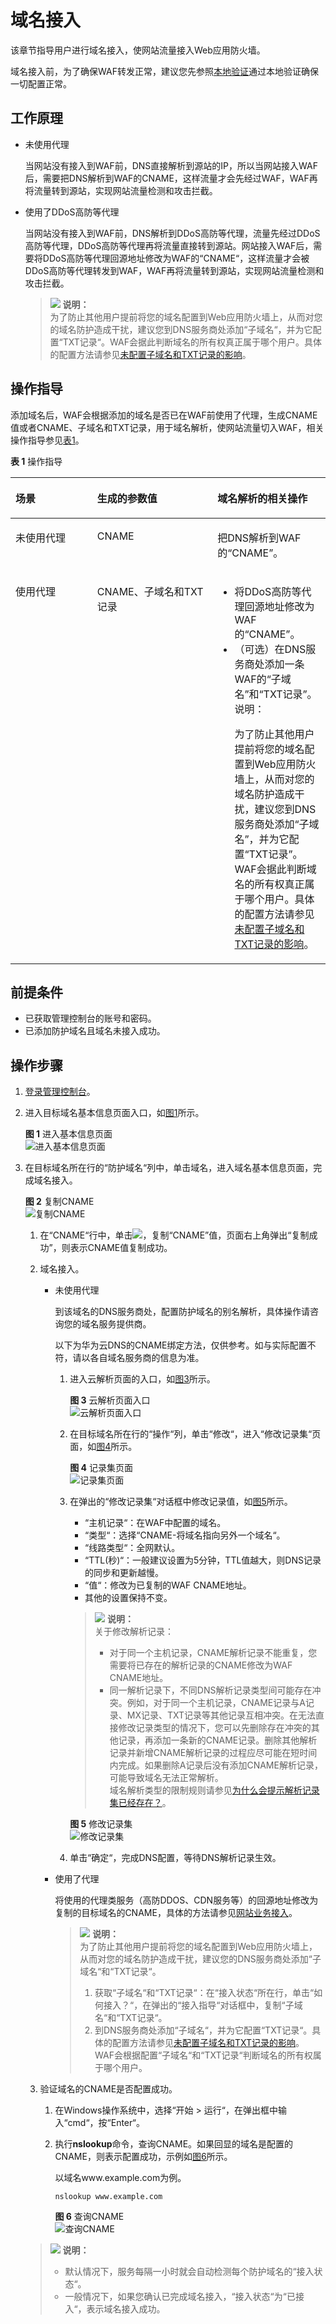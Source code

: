 # 域名接入<a name="waf_01_0079"></a>

该章节指导用户进行域名接入，使网站流量接入Web应用防火墙。

域名接入前，为了确保WAF转发正常，建议您先参照[本地验证](本地验证.md)通过本地验证确保一切配置正常。

## 工作原理<a name="section6836114910249"></a>

-   未使用代理

    当网站没有接入到WAF前，DNS直接解析到源站的IP，所以当网站接入WAF后，需要把DNS解析到WAF的CNAME，这样流量才会先经过WAF，WAF再将流量转到源站，实现网站流量检测和攻击拦截。

-   使用了DDoS高防等代理

    当网站没有接入到WAF前，DNS解析到DDoS高防等代理，流量先经过DDoS高防等代理，DDoS高防等代理再将流量直接转到源站。网站接入WAF后，需要将DDoS高防等代理回源地址修改为WAF的“CNAME“，这样流量才会被DDoS高防等代理转发到WAF，WAF再将流量转到源站，实现网站流量检测和攻击拦截。

    >![](public_sys-resources/icon-note.gif) **说明：**   
    >为了防止其他用户提前将您的域名配置到Web应用防火墙上，从而对您的域名防护造成干扰，建议您到DNS服务商处添加“子域名“，并为它配置“TXT记录“。WAF会据此判断域名的所有权真正属于哪个用户。具体的配置方法请参见[未配置子域名和TXT记录的影响](https://support.huaweicloud.com/waf_faq/waf_01_0056.html)。  


## 操作指导<a name="section0983101620477"></a>

添加域名后，WAF会根据添加的域名是否已在WAF前使用了代理，生成CNAME值或者CNAME、子域名和TXT记录，用于域名解析，使网站流量切入WAF，相关操作指导参见[表1](#zh-cn_topic_0110861247_table265885742511)。

**表 1**  操作指导

<a name="zh-cn_topic_0110861247_table265885742511"></a>
<table><thead align="left"><tr id="zh-cn_topic_0110861247_row14659145772510"><th class="cellrowborder" valign="top" width="25.962596259625965%" id="mcps1.2.4.1.1"><p id="zh-cn_topic_0110861247_p1365955722519"><a name="zh-cn_topic_0110861247_p1365955722519"></a><a name="zh-cn_topic_0110861247_p1365955722519"></a>场景</p>
</th>
<th class="cellrowborder" valign="top" width="38.173817381738175%" id="mcps1.2.4.1.2"><p id="zh-cn_topic_0110861247_p11659125792513"><a name="zh-cn_topic_0110861247_p11659125792513"></a><a name="zh-cn_topic_0110861247_p11659125792513"></a>生成的参数值</p>
</th>
<th class="cellrowborder" valign="top" width="35.863586358635864%" id="mcps1.2.4.1.3"><p id="zh-cn_topic_0110861247_p865975713255"><a name="zh-cn_topic_0110861247_p865975713255"></a><a name="zh-cn_topic_0110861247_p865975713255"></a>域名解析的相关操作</p>
</th>
</tr>
</thead>
<tbody><tr id="zh-cn_topic_0110861247_row1765965782514"><td class="cellrowborder" valign="top" width="25.962596259625965%" headers="mcps1.2.4.1.1 "><p id="zh-cn_topic_0110861247_p26300792610"><a name="zh-cn_topic_0110861247_p26300792610"></a><a name="zh-cn_topic_0110861247_p26300792610"></a>未使用代理</p>
</td>
<td class="cellrowborder" valign="top" width="38.173817381738175%" headers="mcps1.2.4.1.2 "><p id="zh-cn_topic_0110861247_p176591057192517"><a name="zh-cn_topic_0110861247_p176591057192517"></a><a name="zh-cn_topic_0110861247_p176591057192517"></a>CNAME</p>
</td>
<td class="cellrowborder" valign="top" width="35.863586358635864%" headers="mcps1.2.4.1.3 "><p id="zh-cn_topic_0110861247_p10659857102513"><a name="zh-cn_topic_0110861247_p10659857102513"></a><a name="zh-cn_topic_0110861247_p10659857102513"></a>把DNS解析到WAF的<span class="parmname" id="zh-cn_topic_0110861247_parmname167142818279"><a name="zh-cn_topic_0110861247_parmname167142818279"></a><a name="zh-cn_topic_0110861247_parmname167142818279"></a>“CNAME”</span>。</p>
</td>
</tr>
<tr id="zh-cn_topic_0110861247_row36596573259"><td class="cellrowborder" valign="top" width="25.962596259625965%" headers="mcps1.2.4.1.1 "><p id="zh-cn_topic_0110861247_p12659105762513"><a name="zh-cn_topic_0110861247_p12659105762513"></a><a name="zh-cn_topic_0110861247_p12659105762513"></a>使用代理</p>
</td>
<td class="cellrowborder" valign="top" width="38.173817381738175%" headers="mcps1.2.4.1.2 "><p id="zh-cn_topic_0110861247_p394917568261"><a name="zh-cn_topic_0110861247_p394917568261"></a><a name="zh-cn_topic_0110861247_p394917568261"></a>CNAME、子域名和TXT记录</p>
</td>
<td class="cellrowborder" valign="top" width="35.863586358635864%" headers="mcps1.2.4.1.3 "><a name="zh-cn_topic_0110861247_ul5602949102720"></a><a name="zh-cn_topic_0110861247_ul5602949102720"></a><ul id="zh-cn_topic_0110861247_ul5602949102720"><li>将DDoS高防等代理回源地址修改为WAF的<span class="parmname" id="zh-cn_topic_0110861247_parmname34731233162718"><a name="zh-cn_topic_0110861247_parmname34731233162718"></a><a name="zh-cn_topic_0110861247_parmname34731233162718"></a>“CNAME”</span>。</li><li>（可选）在DNS服务商处添加一条WAF的<span class="parmname" id="zh-cn_topic_0110861247_parmname99901141142715"><a name="zh-cn_topic_0110861247_parmname99901141142715"></a><a name="zh-cn_topic_0110861247_parmname99901141142715"></a>“子域名”</span>和<span class="parmname" id="zh-cn_topic_0110861247_parmname1899164112716"><a name="zh-cn_topic_0110861247_parmname1899164112716"></a><a name="zh-cn_topic_0110861247_parmname1899164112716"></a>“TXT记录”</span>。<div class="note" id="zh-cn_topic_0110861247_note1326410016393"><a name="zh-cn_topic_0110861247_note1326410016393"></a><a name="zh-cn_topic_0110861247_note1326410016393"></a><span class="notetitle"> 说明： </span><div class="notebody"><p id="zh-cn_topic_0110861247_waf_01_0002_p15114171915214_1"><a name="zh-cn_topic_0110861247_waf_01_0002_p15114171915214_1"></a><a name="zh-cn_topic_0110861247_waf_01_0002_p15114171915214_1"></a>为了防止其他用户提前将您的域名配置到Web应用防火墙上，从而对您的域名防护造成干扰，建议您到DNS服务商处添加<span class="parmname" id="zh-cn_topic_0110861247_waf_01_0002_parmname206728436219_1"><a name="zh-cn_topic_0110861247_waf_01_0002_parmname206728436219_1"></a><a name="zh-cn_topic_0110861247_waf_01_0002_parmname206728436219_1"></a>“子域名”</span>，并为它配置<span class="parmname" id="zh-cn_topic_0110861247_waf_01_0002_parmname14511545132114_1"><a name="zh-cn_topic_0110861247_waf_01_0002_parmname14511545132114_1"></a><a name="zh-cn_topic_0110861247_waf_01_0002_parmname14511545132114_1"></a>“TXT记录”</span>。WAF会据此判断域名的所有权真正属于哪个用户。具体的配置方法请参见<a href="https://support.huaweicloud.com/waf_faq/waf_01_0056.html" target="_blank" rel="noopener noreferrer">未配置子域名和TXT记录的影响</a>。</p>
</div></div>
</li></ul>
</td>
</tr>
</tbody>
</table>

## 前提条件<a name="section581551584213"></a>

-   已获取管理控制台的账号和密码。
-   已添加防护域名且域名未接入成功。

## 操作步骤<a name="section9842135074313"></a>

1.  [登录管理控制台](https://console.huaweicloud.com/&locale=zh-cn)。
2.  进入目标域名基本信息页面入口，如[图1](#fig1373412710218)所示。

    **图 1**  进入基本信息页面<a name="fig1373412710218"></a>  
    ![](figures/进入基本信息页面.png "进入基本信息页面")

3.  在目标域名所在行的“防护域名“列中，单击域名，进入域名基本信息页面，完成域名接入。

    **图 2**  复制CNAME<a name="fig3485313163918"></a>  
    ![](figures/复制CNAME.png "复制CNAME")

    1.  在“CNAME“行中，单击![](figures/icon-copy.jpg)，复制“CNAME”值，页面右上角弹出“复制成功”，则表示CNAME值复制成功。

    1.  域名接入。
        -   未使用代理

            到该域名的DNS服务商处，配置防护域名的别名解析，具体操作请咨询您的域名服务提供商。

            以下为华为云DNS的CNAME绑定方法，仅供参考。如与实际配置不符，请以各自域名服务商的信息为准。

            1.  进入云解析页面的入口，如[图3](#zh-cn_topic_0171278289_zh-cn_topic_0183018871_fig165861648185013)所示。

                **图 3**  云解析页面入口<a name="zh-cn_topic_0171278289_zh-cn_topic_0183018871_fig165861648185013"></a>  
                ![](figures/云解析页面入口.png "云解析页面入口")

            2.  在目标域名所在行的“操作“列，单击“修改“，进入“修改记录集“页面，如[图4](#zh-cn_topic_0171278289_fig7831552181312)所示。

                **图 4**  记录集页面<a name="zh-cn_topic_0171278289_fig7831552181312"></a>  
                ![](figures/记录集页面.png "记录集页面")

            3.  在弹出的“修改记录集“对话框中修改记录值，如[图5](#zh-cn_topic_0171278289_fig161041532185410)所示。

                -   “主机记录“：在WAF中配置的域名。
                -   “类型“：选择“CNAME-将域名指向另外一个域名“。
                -   “线路类型“：全网默认。
                -   “TTL\(秒\)“：一般建议设置为5分钟，TTL值越大，则DNS记录的同步和更新越慢。
                -   “值“：修改为已复制的WAF CNAME地址。
                -   其他的设置保持不变。

                >![](public_sys-resources/icon-note.gif) **说明：**   
                >关于修改解析记录：  
                >-   对于同一个主机记录，CNAME解析记录不能重复，您需要将已存在的解析记录的CNAME修改为WAF CNAME地址。  
                >-   同一解析记录下，不同DNS解析记录类型间可能存在冲突。例如，对于同一个主机记录，CNAME记录与A记录、MX记录、TXT记录等其他记录互相冲突。在无法直接修改记录类型的情况下，您可以先删除存在冲突的其他记录，再添加一条新的CNAME记录。删除其他解析记录并新增CNAME解析记录的过程应尽可能在短时间内完成。如果删除A记录后没有添加CNAME解析记录，可能导致域名无法正常解析。  
                >域名解析类型的限制规则请参见[为什么会提示解析记录集已经存在？](https://support.huaweicloud.com/dns_faq/dns_faq_016.html)。  

                **图 5**  修改记录集<a name="zh-cn_topic_0171278289_fig161041532185410"></a>  
                ![](figures/修改记录集.png "修改记录集")

            4.  单击“确定“，完成DNS配置，等待DNS解析记录生效。

        -   使用了代理

            将使用的代理类服务（高防DDOS、CDN服务等）的回源地址修改为复制的目标域名的CNAME，具体的方法请参见[网站业务接入](https://support.huaweicloud.com/usermanual-cad/cad_01_0110.html)。

            >![](public_sys-resources/icon-note.gif) **说明：**   
            >为了防止其他用户提前将您的域名配置到Web应用防火墙上，从而对您的域名防护造成干扰，建议您的DNS服务商处添加“子域名“和“TXT记录“。  
            >1.  获取“子域名“和“TXT记录“：在“接入状态“所在行，单击“如何接入？“，在弹出的“接入指导“对话框中，复制“子域名“和“TXT记录“。  
            >2.  到DNS服务商处添加“子域名“，并为它配置“TXT记录“。具体的配置方法请参见[未配置子域名和TXT记录的影响](https://support.huaweicloud.com/waf_faq/waf_01_0056.html)。  
            >WAF会根据配置“子域名“和“TXT记录“判断域名的所有权属于哪个用户。  


    2.  验证域名的CNAME是否配置成功。
        1.  在Windows操作系统中，选择“开始  \>  运行“，在弹出框中输入“cmd“，按“Enter“。
        2.  执行**nslookup**命令，查询CNAME。如果回显的域名是配置的CNAME，则表示配置成功，示例如[图6](#fig16619183513371)所示。

            以域名www.example.com为例。

            ```
            nslookup www.example.com
            ```

            **图 6**  查询CNAME<a name="fig16619183513371"></a>  
            ![](figures/查询CNAME.png "查询CNAME")


    >![](public_sys-resources/icon-note.gif) **说明：**   
    >-   默认情况下，服务每隔一小时就会自动检测每个防护域名的“接入状态“。  
    >-   一般情况下，如果您确认已完成域名接入，“接入状态“为“已接入“，表示域名接入成功。  


